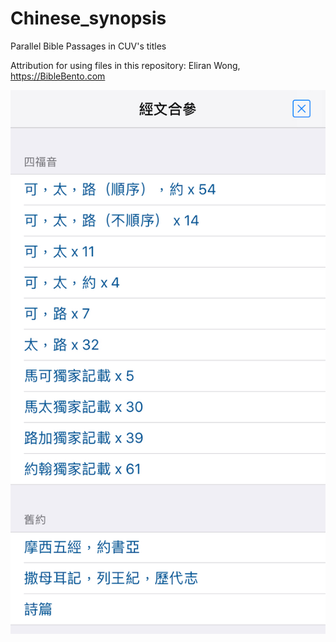 # Chinese_synopsis
Parallel Bible Passages in CUV's titles

Attribution for using files in this repository:  Eliran Wong, https://BibleBento.com

<img src="IMG_0010.jpg">
